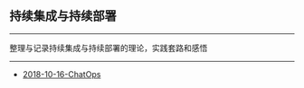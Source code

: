 ## 持续集成与持续部署

---

整理与记录持续集成与持续部署的理论，实践套路和感悟

---

* [2018-10-16-ChatOps](https://sggggy.github.io/docs/scrum/2018-10-16-chatops)